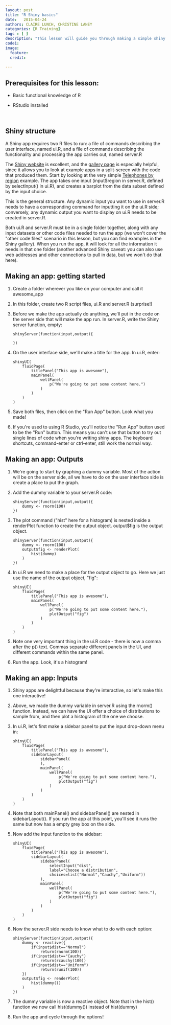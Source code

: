 ```yaml
---
layout: post
title: "R Shiny basics"
date:   2015-04-24
authors: CLAIRE LUNCH, CHRISTINE LANEY
categories: [R Training]
tags : [ ]
description: "This lesson will guide you through making a simple shiny app."
code1: 
image:
  feature: 
  credit: 
  
---
```


## Prerequisites for this lesson:

- Basic functional knowledge of R

- RStudio installed

<br>

## Shiny structure

A Shiny app requires two R files to run: a file of commands describing the user interface, named ui.R, and a file of commands describing the functionality and processing the app carries out, named server.R

The <a href="https://shiny.rstudio.com/"> Shiny website</a> is excellent, and the <a href="https://shiny.rstudio.com/gallery/"> gallery page</a> is especially helpful, since it allows you to look at example apps in a split-screen with the code that produced them. Start by looking at the very simple <a href="https://http://shiny.rstudio.com/gallery/telephones-by-region.html"> Telephones by region</a> example. The app takes one input (input$region in server.R, defined by selectInput() in ui.R), and creates a barplot from the data subset defined by the input choice.

This is the general structure. Any dynamic input you want to use in server.R needs to have a corresponding command for inputting it on the ui.R side; conversely, any dynamic output you want to display on ui.R needs to be created in server.R.

Both ui.R and server.R must be in a single folder together, along with any input datasets or other code files needed to run the app (we won't cover the "other code files" scenario in this lesson, but you can find examples in the Shiny gallery). When you run the app, it will look for all the information it needs in that one folder (another advanced Shiny caveat: you can also use web addresses and other connections to pull in data, but we won't do that here).

## Making an app: getting started
1. Create a folder wherever you like on your computer and call it awesome_app
2. In this folder, create two R script files, ui.R and server.R (surprise!)
3. Before we make the app actually do anything, we'll put in the code on the server side that will make the app run. In server.R, write the Shiny server function, empty:

    ```
    shinyServer(function(input,output){
    
    })
    ```

4. On the user interface side, we'll make a title for the app.
In ui.R, enter:

    ```
    shinyUI(
    	fluidPage(
    		titlePanel("This app is awesome"),
    		mainPanel(
    			wellPanel(
    				p("We're going to put some content here.")
    			)
    		)
    	)
    )
    ```

5. Save both files, then click on the "Run App" button. Look what you made!
6. If you're used to using R Studio, you'll notice the "Run App" button used to be the "Run" button. This means you can't use that button to try out single lines of code when you're writing shiny apps. The keyboard shortcuts, command-enter or ctrl-enter, still work the normal way.


## Making an app: Outputs
1. We're going to start by graphing a dummy variable. Most of the action will be on the server side, all we have to do on the user interface side is create a place to put the graph.
2. Add the dummy variable to your server.R code:

    ```
    shinyServer(function(input,output){
    	dummy <- rnorm(100)
    })
    ```

3. The plot command ("hist" here for a histogram) is nested inside a renderPlot function to create the output object. output$fig is the output object.

    ```
    shinyServer(function(input,output){
    	dummy <- rnorm(100)
    	output$fig <- renderPlot(
    		hist(dummy)
    	)
    })
    ```

4. In ui.R we need to make a place for the output object to go. Here we just use the name of the output object, "fig":

    ```
    shinyUI(
    	fluidPage(
    		titlePanel("This app is awesome"),
    		mainPanel(
    			wellPanel(
    				p("We're going to put some content here."),
    				plotOutput("fig")
    			)
    		)
    	)
    )
    ```

5. Note one very important thing in the ui.R code - there is now a comma after the p() text. Commas separate different panels in the UI, and different commands within the same panel.
6. Run the app. Look, it's a histogram!


## Making an app: Inputs
1. Shiny apps are delightful because they're interactive, so let's make this one interactive!
2. Above, we made the dummy variable in server.R using the rnorm() function. Instead, we can have the UI offer a choice of distributions to sample from, and then plot a histogram of the one we choose.
3. In ui.R, let's first make a sidebar panel to put the input drop-down menu in:

    ```
    shinyUI(
    	fluidPage(
    		titlePanel("This app is awesome"),
    		sidebarLayout(
    			sidebarPanel(
    			),
    			mainPanel(
    				wellPanel(
    					p("We're going to put some content here."),
    					plotOutput("fig")
    				)
    			)
    		)
    	)
    )
    ```

4. Note that both mainPanel() and sidebarPanel() are nested in sidebarLayout(). If you run the app at this point, you'll see it runs the same but now has a empty grey box on the side.
5. Now add the input function to the sidebar:

    ```
    shinyUI(
    	fluidPage(
    		titlePanel("This app is awesome"),
    		sidebarLayout(
    			sidebarPanel(
    				selectInput("dist", 
    				label="Choose a distribution",
    				choices=list("Normal","Cauchy","Uniform"))
    			),
    			mainPanel(
    				wellPanel(
    					p("We're going to put some content here."),
    					plotOutput("fig")
    				)
    			)
    		)
    	)
    )
    ```

6. Now the server.R side needs to know what to do with each option:

    ```
    shinyServer(function(input,output){
    	dummy <- reactive({
    		if(input$dist=="Normal")
    			return(rnorm(100))
    		if(input$dist=="Cauchy")
    			return(rcauchy(100))
    		if(input$dist=="Uniform")
    			return(runif(100))
    	})
    	output$fig <- renderPlot(
    		hist(dummy())
    	)
    })
    ```

7. The dummy variable is now a reactive object. Note that in the hist() function we now call hist(dummy()) instead of hist(dummy)
8. Run the app and cycle through the options!






